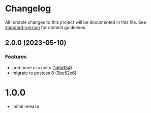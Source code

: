 # Changelog

All notable changes to this project will be documented in this file. See [standard-version](https://github.com/conventional-changelog/standard-version) for commit guidelines.

## 2.0.0 (2023-05-10)


### Features

* add more css units ([1d6d134](https://github.com/azat-io/postcss-roman-numerals/commit/1d6d134ca00bd414ebb4d7c880e2d1b5c4b1836a))
* migrate to postcss 8 ([3be52e6](https://github.com/azat-io/postcss-roman-numerals/commit/3be52e6ec143e32f382ed75f5e5cb473c9a66907))

# 1.0.0

* Initial release
